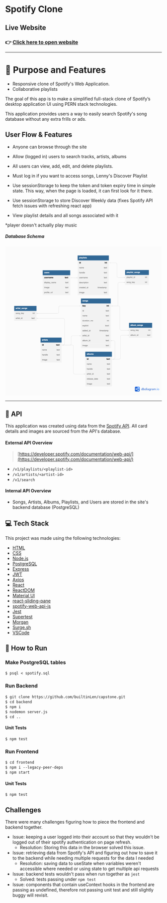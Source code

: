 
# Spotify Clone

## **Live Website**

### 👉 [Click here to open website](lennyspotifyclone.surge.sh/)

---

# :dart: **Purpose and Features**

- Responsive clone of Spotify's Web Application.
- Collaborative playlists

The goal of this app is to make a simplified full-stack clone of Spotify’s desktop application UI using PERN stack technologies.

This application provides users a way to easily search Spotify's song database without any extra frills or ads.

## **User Flow & Features**

- Anyone can browse through the site

- Allow (logged in) users to search tracks, artists, albums
- All users can view, add, edit, and delete playlists.
- Must log in if you want to access songs, Lenny's Discover Playlist
- Use sessionStorage to keep the token and token expiry time in simple state. This way, when the page is loaded, it can first look for it there.
- Use sessionStorage to store Discover Weekly data (fixes Spotify API fetch issues with refreshing react app)
- View playlist details and all songs associated with it

\*player doesn't actually play music



##### Database Schema

[<img src="static/database-schema.png" width="700"/>](static/database-schema.png)

---

## :thought_balloon: **API**

This application was created using data from the [Spotify API](https://developer.spotify.com/documentation/web-api/). All card details and images are sourced from the API's database.

#### External API Overview

> [https://developer.spotify.com/documentation/web-api/](https://developer.spotify.com/documentation/web-api/)

<!-- - `/v1/me` -->

- `/v1/playlists/<playlist-id>`
- `/v1/artists/<artist-id> `
- `/v1/search `

#### Internal API Overview

- Songs, Artists, Albums, Playlists, and Users are stored in the site's backend database (PostgreSQL)

## :computer: **Tech Stack**

This project was made using the following technologies:

- [HTML](https://developer.mozilla.org/en-US/docs/Web/HTML)
- [CSS](https://developer.mozilla.org/en-US/docs/Web/CSS)
- [Node.js](https://nodejs.org/en/)
- [PostgreSQL](https://www.postgresql.org)
- [Express](https://expressjs.com/en/4x/api.html)
- [JWT](https://www.npmjs.com/package/jsonwebtoken)
- [Axios](https://axios-http.com/docs/intro)
- [React](https://reactjs.org)
- [ReactDOM](https://reactjs.org/docs/react-dom.html)
- [Material UI](https://mui.com)
- [react-sliding-pane](https://www.npmjs.com/package/react-sliding-pane)
- [spotify-web-api-js](https://www.npmjs.com/package/spotify-web-api-js)
- [Jest](https://jestjs.io)
- [Supertest](https://github.com/visionmedia/supertest)
- [Morgan](https://www.npmjs.com/package/morgan)
- [Surge.sh](https://surge.sh)
- [VSCode](https://code.visualstudio.com/docs)

## :construction_worker: **How to Run**

### Make PostgreSQL tables

    $ psql < spotify.sql

### Run Backend

    $ git clone https://github.com/builtinLen/capstone.git
    $ cd backend
    $ npm i
    $ nodemon server.js
    $ cd ..

#### Unit Tests

    $ npm test

### Run Frontend

    $ cd frontend
    $ npm i --legacy-peer-deps
    $ npm start

#### Unit Tests

    $ npm test

## Challenges

There were many challenges figuring how to piece the frontend and backend together.

- Issue: keeping a user logged into their account so that they wouldn't be logged out of their spotify authentication on page refresh.
  - Resolution: Storing this data in the browser solved this issue.
- Issue: retrieving data from Spotify's API and figuring out how to save it to the backend while needing multiple requests for the data I needed
  - Resolution: saving data to useState when variables weren't accessible where needed or using state to get multiple api requests
- Issue: backend tests wouldn't pass when run together as `jest`
  - Solved: tests passing under `npm test`
- Issue: components that contain useContext hooks in the frontend are passing as undefined, therefore not passing unit test and still slightly buggy will revisit.
